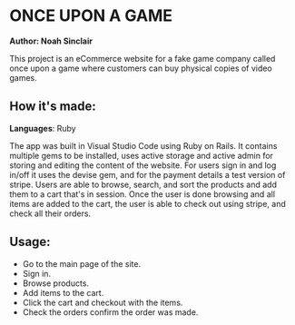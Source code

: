 # ONCE UPON A GAME

**Author: Noah Sinclair**

This project is an eCommerce website for a fake game company called once upon a game where customers can buy physical copies of video games.

## How it's made:
**Languages**: Ruby

The app was built in Visual Studio Code using Ruby on Rails. It contains multiple gems to be installed, uses active storage and active admin for storing and editing the content of the website. For users sign in and log in/off it uses the devise gem, and for the payment details a test version of stripe. Users are able to browse, search, and sort the products and add them to a cart that's in session. Once the user is done browsing and all items are added to the cart, the user is able to check out using stripe, and check all their orders.

## Usage:
- Go to the main page of the site.
- Sign in.
- Browse products.
- Add items to the cart.
- Click the cart and checkout with the items.
- Check the orders confirm the order was made.
